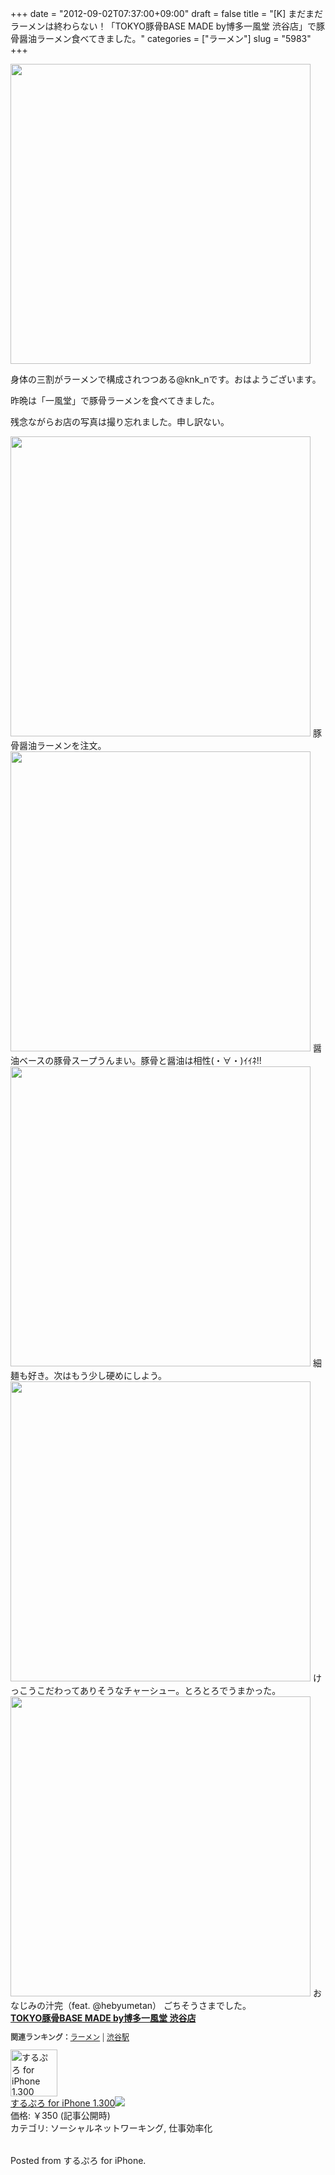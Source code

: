 +++
date = "2012-09-02T07:37:00+09:00"
draft = false
title = "[K] まだまだラーメンは終わらない！「TOKYO豚骨BASE MADE by博多一風堂 渋谷店」で豚骨醤油ラーメン食べてきました。"
categories = ["ラーメン"]
slug = "5983"
+++

<img src="https://knk-n.com/images/2012/09/slooProImg_20120902074011.jpg" alt="" width="480" height="480" class="slooProImg" />

身体の三割がラーメンで構成されつつある@knk_nです。おはようございます。

昨晩は「一風堂」で豚骨ラーメンを食べてきました。

<!--more-->
残念ながらお店の写真は撮り忘れました。申し訳ない。

<img alt="" src="https://knk-n.com/images/2012/09/slooProImg_20120902074001.jpg" width="480" height="480" class="slooProImg" />
豚骨醤油ラーメンを注文。

<img alt="" src="https://knk-n.com/images/2012/09/slooProImg_20120902073952.jpg" width="480" height="480" class="slooProImg" />
醤油ベースの豚骨スープうんまい。豚骨と醤油は相性(・∀・)ｲｲﾈ!!

<img alt="" src="https://knk-n.com/images/2012/09/slooProImg_20120902073943.jpg" width="480" height="480" class="slooProImg" />
細麺も好き。次はもう少し硬めにしよう。

<img alt="" src="https://knk-n.com/images/2012/09/slooProImg_20120902073934.jpg" width="480" height="480" class="slooProImg" />
けっこうこだわってありそうなチャーシュー。とろとろでうまかった。

<img alt="" src="https://knk-n.com/images/2012/09/slooProImg_20120902073923.jpg" width="480" height="480" class="slooProImg" />
おなじみの汁完（feat. @hebyumetan）
ごちそうさまでした。

<div><strong><a href="http://tabelog.com/tokyo/A1303/A130301/13137963/" target="_blank">TOKYO豚骨BASE MADE by博多一風堂 渋谷店</a></strong><br><script src="http://tabelog.com/badge/google_badge?rcd=13137963" type="text/javascript" charset="utf-8"></script></div><p style="color:#444444; font-size:12px;"><strong>関連ランキング：</strong><a href="http://tabelog.com/ramen/">ラーメン</a> | <a href="http://tabelog.com/tokyo/A1303/A130301/R4698/">渋谷駅</a></p>

<table class="appstorehelper"><a href="http://click.linksynergy.com/fs-bin/stat?id=48HB7K3zmMg&offerid=94348&type=3&subid=0&tmpid=2192&RD_PARM1=http%253A%252F%252Fitunes.apple.com%252Fjp%252Fapp%252Fsurupuro-for-iphone%252Fid436676299%253Fmt%253D8%2526uo%253D4%2526partnerId%253D30" target="new"><img class="appstorehelper_appicn" width="75" height="75" src="http://a1.mzstatic.com/us/r1000/103/Purple/v4/22/ff/d4/22ffd4b1-e475-3d34-63fc-035575806582/mzl.xejvrijs.175x175-75.jpg" alt="するぷろ for iPhone 1.300（￥350） - Gachatech - isshin"></a><div class="appstorehelper_text"><a href="http://click.linksynergy.com/fs-bin/stat?id=48HB7K3zmMg&offerid=94348&type=3&subid=0&tmpid=2192&RD_PARM1=http%253A%252F%252Fitunes.apple.com%252Fjp%252Fapp%252Fsurupuro-for-iphone%252Fid436676299%253Fmt%253D8%2526uo%253D4%2526partnerId%253D30" target="new">するぷろ for iPhone 1.300</a><a href="http://click.linksynergy.com/fs-bin/stat?id=48HB7K3zmMg&offerid=94348&type=3&subid=0&tmpid=2192&RD_PARM1=http%253A%252F%252Fitunes.apple.com%252Fjp%252Fapp%252Fsurupuro-for-iphone%252Fid436676299%253Fmt%253D8%2526uo%253D4%2526partnerId%253D30" target="itunes_store"><img class="appstorehelper_icn" src="http://ax.phobos.apple.com.edgesuite.net/ja_jp/images/web/linkmaker/badge_appstore-sm.gif" ></a><br>価格: ￥350 (記事公開時)<br>カテゴリ: ソーシャルネットワーキング, 仕事効率化<br></div></table>  Posted from するぷろ for iPhone.
